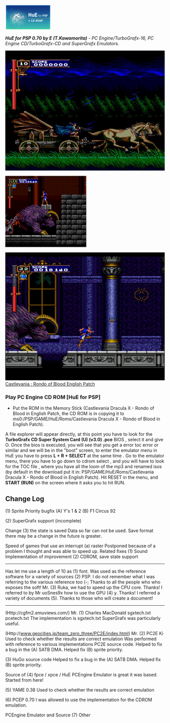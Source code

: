![Game list](ICON0.PNG)

<I><b>HuE for PSP 0.70 by E (T.Kawamorita)</b> - PC Engine/TurboGrafx-16, PC Engine CD/TurboGrafx-CD and SuperGrafx Emulators.</I>


![Game list](doc/CROB.PNG)

![Game list](doc/CROB1.PNG)

![Game list](doc/CROB2.PNG)
[Castlevania : Rondo of Blood English Patch](https://mega.nz/file/Pf5gECCR#2QPcqY7t7do7h9PNjkDO9zaSzDyHpbP-K9SpayMDFjA)

### Play PC Engine CD ROM [HuE for PSP]

- Put the ROM in the Memory Stick (Castlevania Dracula X - Rondo of Blood in English Patch, the CD ROM is in copying it to ms0:/PSP/GAME/HuE/Roms/Castlevania Dracula X - Rondo of Blood in English Patch).

A file explorer will appear directly, at this point you have to look for the <B>TurboGrafx CD Super System Card (U) (v3.0) .pce</B> BIOS , select it and give O. Once the bios is executed, you will see that you get a error toc error or similar and we will be in the "boot" screen, to enter the emulator menu in HuE you have to press <B> L + R + SELECT </B> at the same time .
Go to the emulator menu, there you have to go down to cdrom select , and you will have to look for the TOC file , where you have all the loom of the mp3 and renamed isos (by default in the download put it in: PSP/GAME/HuE/Roms/Castlevania Dracula X - Rondo of Blood in English Patch). Hit RESET in the menu, and <B> START (RUN)</B> on the screen where it asks you to hit RUN.

## Change Log

(1) Sprite Priority bugfix
    (A) Y's 1 & 2
    (B) F1 Circus 92

(2) SuperGrafx support (incomplete)

Change (3) the state is saved
    Data so far can not be used.
    Save format there may be a change in the future is greater.

<Have not been able to>
Speed ​​of games that use an interrupt (a) raster
    Postponed because of a problem I thought and was able to speed up.

<Schedule>
Related fixes (1) Sound
Implementation of improvement (2) CDROM, save state support


-------------------------------------------------- -----------------------------
<Acknowledgements>
Has let me use a length of 10 as (1) font.
Was used as the reference software for a variety of sources (2) PSP.
    I do not remember what I was referring to the various reference too (-;
    Thanks to all the people who who exposes the soft!
Mr. (3) Ruka, we had to speed up the CPU core. Thanks!
I referred to by Mr uoSnes9x how to use the GPU (4) y. Thanks!
I referred a variety of documents (5). Thanks to those who will create a document!


-------------------------------------------------- -----------------------------
<Reference>
(Http://cgfm2.emuviews.com/) Mr. (1) Charles MacDonald
    sgxtech.txt
    pcetech.txt
    The implementation is sgxtech.txt SuperGrafx was particularly useful.

(Http://www.geocities.jp/team_zero_three/PC2E/index.html) Mr. (2) PC2E Ki
    Used to check whether the results are correct emulation
    Was performed with reference to various implementations PC2E source code.
    Helped to fix a bug in the (A) SATB DMA.
    Helped fix (B) sprite priority.

(3) HuGo source code
    Helped to fix a bug in the (A) SATB DMA.
    Helped fix (B) sprite priority.

Source of (4) fpce / xpce / HuE
    PCEngine Emulator is great it was based.
    Started from here!

(5) YAME 0.38
    Used to check whether the results are correct emulation

(6) PCEP 0.70
    I was allowed to use the implementation for the CDROM emulation.

PCEngine Emulator and Source (7) Other
